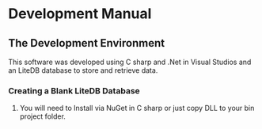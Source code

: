 # Development Manual

## The Development Environment
This software was developed using C sharp and .Net in Visual Studios and an LiteDB database to store and retrieve data.

### Creating a Blank LiteDB Database
1. You will need to Install via NuGet in C sharp or just copy DLL to your bin project folder.
